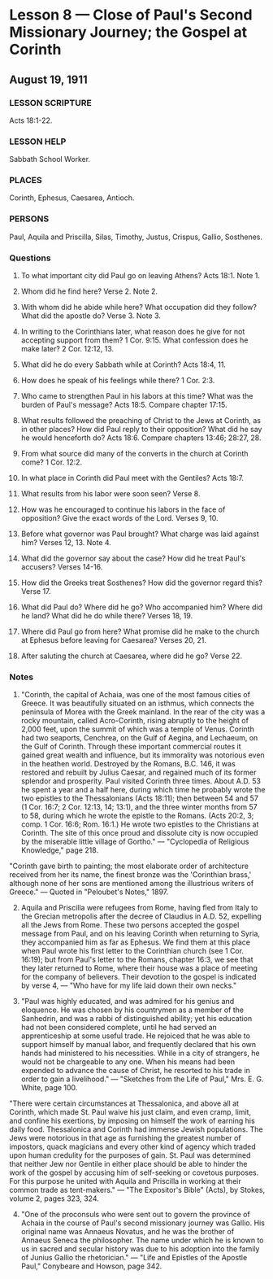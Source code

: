 # Lesson 8 — Close of Paul's Second Missionary Journey; the Gospel at Corinth
## August 19, 1911

### LESSON SCRIPTURE
Acts 18:1-22.

### LESSON HELP
Sabbath School Worker.

### PLACES
Corinth, Ephesus, Caesarea, Antioch.

### PERSONS
Paul, Aquila and Priscilla, Silas, Timothy, Justus, Crispus, Gallio, Sosthenes.

### Questions

1. To what important city did Paul go on leaving Athens? Acts 18:1. Note 1.

2. Whom did he find here? Verse 2. Note 2.

3. With whom did he abide while here? What occupation did they follow? What did the apostle do? Verse 3. Note 3.

4. In writing to the Corinthians later, what reason does he give for not accepting support from them? 1 Cor. 9:15. What confession does he make later? 2 Cor. 12:12, 13.

5. What did he do every Sabbath while at Corinth? Acts 18:4, 11.

6. How does he speak of his feelings while there? 1 Cor. 2:3.

7. Who came to strengthen Paul in his labors at this time? What was the burden of Paul's message? Acts 18:5. Compare chapter 17:15.

8. What results followed the preaching of Christ to the Jews at Corinth, as in other places? How did Paul reply to their opposition? What did he say he would henceforth do? Acts 18:6. Compare chapters 13:46; 28:27, 28.

9. From what source did many of the converts in the church at Corinth come? 1 Cor. 12:2.

10. In what place in Corinth did Paul meet with the Gentiles? Acts 18:7.

11. What results from his labor were soon seen? Verse 8.

12. How was he encouraged to continue his labors in the face of opposition? Give the exact words of the Lord. Verses 9, 10.

13. Before what governor was Paul brought? What charge was laid against him? Verses 12, 13. Note 4.

14. What did the governor say about the case? How did he treat Paul's accusers? Verses 14-16.

15. How did the Greeks treat Sosthenes? How did the governor regard this? Verse 17.

16. What did Paul do? Where did he go? Who accompanied him? Where did he land? What did he do while there? Verses 18, 19.

17. Where did Paul go from here? What promise did he make to the church at Ephesus before leaving for Caesarea? Verses 20, 21.

18. After saluting the church at Caesarea, where did he go? Verse 22.

### Notes

1. "Corinth, the capital of Achaia, was one of the most famous cities of Greece. It was beautifully situated on an isthmus, which connects the peninsula of Morea with the Greek mainland. In the rear of the city was a rocky mountain, called Acro-Corinth, rising abruptly to the height of 2,000 feet, upon the summit of which was a temple of Venus. Corinth had two seaports, Cenchrea, on the Gulf of Aegina, and Lechaeum, on the Gulf of Corinth. Through these important commercial routes it gained great wealth and influence, but its immorality was notorious even in the heathen world. Destroyed by the Romans, B.C. 146, it was restored and rebuilt by Julius Caesar, and regained much of its former splendor and prosperity. Paul visited Corinth three times. About A.D. 53 he spent a year and a half here, during which time he probably wrote the two epistles to the Thessalonians (Acts 18:11); then between 54 and 57 (1 Cor. 16:7; 2 Cor. 12:13, 14; 13:1), and the three winter months from 57 to 58, during which he wrote the epistle to the Romans. (Acts 20:2, 3; comp. 1 Cor. 16:6; Rom. 16:1.) He wrote two epistles to the Christians at Corinth. The site of this once proud and dissolute city is now occupied by the miserable little village of Gortho." — "Cyclopedia of Religious Knowledge," page 218.

"Corinth gave birth to painting; the most elaborate order of architecture received from her its name, the finest bronze was the 'Corinthian brass,' although none of her sons are mentioned among the illustrious writers of Greece." — Quoted in "Peloubet's Notes," 1897.

2. Aquila and Priscilla were refugees from Rome, having fled from Italy to the Grecian metropolis after the decree of Claudius in A.D. 52, expelling all the Jews from Rome. These two persons accepted the gospel message from Paul, and on his leaving Corinth when returning to Syria, they accompanied him as far as Ephesus. We find them at this place when Paul wrote his first letter to the Corinthian church (see 1 Cor. 16:19); but from Paul's letter to the Romans, chapter 16:3, we see that they later returned to Rome, where their house was a place of meeting for the company of believers. Their devotion to the gospel is indicated by verse 4, — "Who have for my life laid down their own necks."

3. "Paul was highly educated, and was admired for his genius and eloquence. He was chosen by his countrymen as a member of the Sanhedrin, and was a rabbi of distinguished ability; yet his education had not been considered complete, until he had served an apprenticeship at some useful trade. He rejoiced that he was able to support himself by manual labor, and frequently declared that his own hands had ministered to his necessities. While in a city of strangers, he would not be chargeable to any one. When his means had been expended to advance the cause of Christ, he resorted to his trade in order to gain a livelihood." — "Sketches from the Life of Paul," Mrs. E. G. White, page 100.

"There were certain circumstances at Thessalonica, and above all at Corinth, which made St. Paul waive his just claim, and even cramp, limit, and confine his exertions, by imposing on himself the work of earning his daily food. Thessalonica and Corinth had immense Jewish populations. The Jews were notorious in that age as furnishing the greatest number of impostors, quack magicians and every other kind of agency which traded upon human credulity for the purposes of gain. St. Paul was determined that neither Jew nor Gentile in either place should be able to hinder the work of the gospel by accusing him of self-seeking or covetous purposes. For this purpose he united with Aquila and Priscilla in working at their common trade as tent-makers." — "The Expositor's Bible" (Acts), by Stokes, volume 2, pages 323, 324.

4. "One of the proconsuls who were sent out to govern the province of Achaia in the course of Paul's second missionary journey was Gallio. His original name was Annaeus Novatus, and he was the brother of Annaeus Seneca the philosopher. The name under which he is known to us in sacred and secular history was due to his adoption into the family of Junius Gallio the rhetorician." — "Life and Epistles of the Apostle Paul," Conybeare and Howson, page 342.
